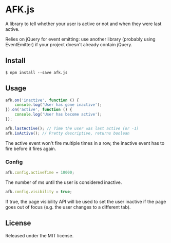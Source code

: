 # AFK.js

A library to tell whether your user is active or not and when they were last
active.

Relies on jQuery for event emitting: use another library (probably using
EventEmitter) if your project doesn't already contain jQuery.

## Install

```
$ npm install --save afk.js
```

## Usage

```js
afk.on('inactive', function () {
	console.log('User has gone inactive');
}).on('active', function () {
	console.log('User has become active');
});

afk.lastActive(); // Time the user was last active (or -1)
afk.isActive(); // Pretty descriptive, returns boolean
```

The active event won't fire multiple times in a row, the inactive event has to
fire before it fires again.

### Config

```js
afk.config.activeTime = 10000;
```

The number of ms until the user is considered inactive.

```js
afk.config.visibility = true;
```

If true, the page visibility API will be used to set the user inactive if the
page goes out of focus (e.g. the user changes to a different tab).

## License

Released under the MIT license.